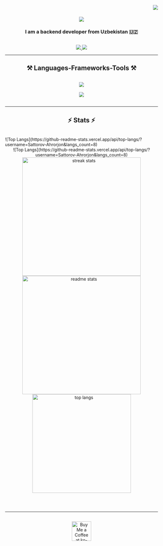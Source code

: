 <img align="right" src="https://visitor-badge.laobi.icu/badge?page_id=Sattorov-Ahrorjon.Sattorov-Ahrorjon" />

<h1 align="center">
    <img src="https://readme-typing-svg.herokuapp.com/?font=Righteous&size=35&center=true&vCenter=true&width=500&height=70&duration=4000&lines=Hi+There!+👋;+I'm+Ahrorjon!;" />
</h1>

<h3 align="center">I am a backend developer from Uzbekistan 🇺🇿</h3>

<br/>
 
<div align="center"> 
  <a href="mailto:sattorov.ahu@gmail.com">
    <img src="https://img.shields.io/badge/Gmail-555555?style=for-the-badge&logo=gmail&logoColor=blue" />
  </a>
  <a href="https://www.linkedin.com/in/ahrorjon-sattorov/" target="_blank">
    <img src="https://img.shields.io/badge/LinkedIn-0077B5?style=for-the-badge&logo=linkedin&logoColor=white" target="_blank" />
  </a>
</div>

 <hr/>
 
<h2 align="center">⚒️ Languages-Frameworks-Tools ⚒️</h2>
<br/>
<div align="center">
    <img src="https://skillicons.dev/icons?i=python,javascript,postgresql,flask,fastapi" /><br>
    <br>
    <img src="https://skillicons.dev/icons?i=html,github,vscode,git" />
</div>

<br/>

<hr/>

<h2 align="center">⚡ Stats ⚡</h2>
<br>
![Top Langs](https://github-readme-stats.vercel.app/api/top-langs/?username=Sattorov-Ahrorjon&langs_count=8)
<div align=center>
    ![Top Langs](https://github-readme-stats.vercel.app/api/top-langs/?username=Sattorov-Ahrorjon&langs_count=8)
  <img width=390 src="https://github-readme-streak-stats-Sattorov-Ahrorjon.vercel.app/?user=Sattorov-Ahrorjon&count_private=true&theme=react&border_radius=10" alt="streak stats"/>
  <img width=390 src="https://github-readme-stats-Sattorov-Ahrorjon.vercel.app/api?username=Sattorov-Ahrorjon&count_private=true&show_icons=true&theme=react&rank_icon=github&border_radius=10" alt="readme stats" />
  <br/>
  <img width=325 align="center" src="https://github-readme-stats-Sattorov-Ahrorjon.vercel.app/api/top-langs/?username=Sattorov-Ahrorjon&hide=HTML&langs_count=8&layout=compact&theme=react&border_radius=10&size_weight=0.5&count_weight=0.5&exclude_repo=github-readme-stats" alt="top langs" />
</div>

<br/><br/>

<hr/>

<br/>

<div align="center">
<a href='https://ko-fi.com/V7V4RAK9C' target='_blank'><img height='64' style='border:0px;height:64px;' src='https://storage.ko-fi.com/cdn/kofi1.png?v=3' border='0' alt='Buy Me a Coffee at ko-fi.com' /></a>
</div>

<br/>
